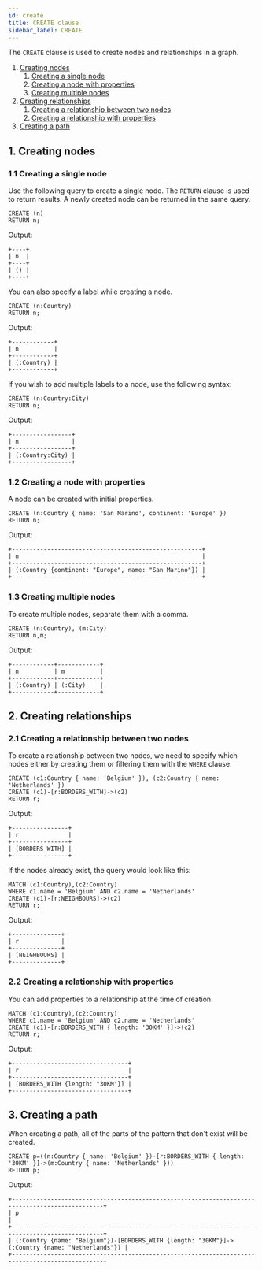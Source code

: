 ```yaml
---
id: create
title: CREATE clause
sidebar_label: CREATE
---
```


The `CREATE` clause is used to create nodes and relationships in a graph.

1. [Creating nodes](#1-creating-nodes)
    1. [Creating a single node](#11-creating-a-single-node)
    2. [Creating a node with properties](#12-creating-a-node-with-properties)
    3. [Creating multiple nodes](#13-creating-multiple-nodes)
2. [Creating relationships](#2-creating-relationships)
    1. [Creating a relationship between two nodes](#21-creating-a-relationship-between-two-nodes)
    2. [Creating a relationship with properties](#22-creating-a-relationship-with-properties)
3. [Creating a path](#3-creating-a-path)

## 1. Creating nodes

### 1.1 Creating a single node

Use the following query to create a single node.
The `RETURN` clause is used to return results. A newly created node can be returned in the same query.

```cypher
CREATE (n)
RETURN n;
```

Output:
```
+----+
| n  |
+----+
| () |
+----+
```

You can also specify a label while creating a node.

```cypher
CREATE (n:Country)
RETURN n;
```

Output:
```
+------------+
| n          |
+------------+
| (:Country) |
+------------+
```

If you wish to add multiple labels to a node, use the following syntax:

```cypher
CREATE (n:Country:City)
RETURN n;
```

Output:
```
+-----------------+
| n               |
+-----------------+
| (:Country:City) |
+-----------------+
```

### 1.2 Creating a node with properties

A node can be created with initial properties.

```cypher
CREATE (n:Country { name: 'San Marino', continent: 'Europe' })
RETURN n;
```

Output:
```
+------------------------------------------------------+
| n                                                    |
+------------------------------------------------------+
| (:Country {continent: "Europe", name: "San Marino"}) |
+------------------------------------------------------+
```

### 1.3 Creating multiple nodes

To create multiple nodes, separate them with a comma.

```cypher
CREATE (n:Country), (m:City)
RETURN n,m;
```

Output:
```
+------------+------------+
| n          | m          |
+------------+------------+
| (:Country) | (:City)    |
+------------+------------+
```

## 2. Creating relationships

### 2.1 Creating a relationship between two nodes

To create a relationship between two nodes, we need to specify which nodes 
either by creating them or filtering them with the `WHERE` clause.

```cypher
CREATE (c1:Country { name: 'Belgium' }), (c2:Country { name: 'Netherlands' })
CREATE (c1)-[r:BORDERS_WITH]->(c2)
RETURN r;
```

Output:
```
+----------------+
| r              |
+----------------+
| [BORDERS_WITH] |
+----------------+
```

If the nodes already exist, the query would look like this:

```cypher
MATCH (c1:Country),(c2:Country)
WHERE c1.name = 'Belgium' AND c2.name = 'Netherlands'
CREATE (c1)-[r:NEIGHBOURS]->(c2)
RETURN r;
```

Output:
```
+--------------+
| r            |
+--------------+
| [NEIGHBOURS] |
+--------------+
```

### 2.2 Creating a relationship with properties

You can add properties to a relationship at the time of creation.

```cypher
MATCH (c1:Country),(c2:Country)
WHERE c1.name = 'Belgium' AND c2.name = 'Netherlands'
CREATE (c1)-[r:BORDERS_WITH { length: '30KM' }]->(c2)
RETURN r;
```

Output:
```
+---------------------------------+
| r                               |
+---------------------------------+
| [BORDERS_WITH {length: "30KM"}] |
+---------------------------------+
```

## 3. Creating a path

When creating a path, all of the parts of the pattern that don't exist will be created.

```cypher
CREATE p=((n:Country { name: 'Belgium' })-[r:BORDERS_WITH { length: '30KM' }]->(m:Country { name: 'Netherlands' }))
RETURN p;
```

Output:
```
+------------------------------------------------------------------------------------------------+
| p                                                                                              |
+------------------------------------------------------------------------------------------------+
| (:Country {name: "Belgium"})-[BORDERS_WITH {length: "30KM"}]->(:Country {name: "Netherlands"}) |
+------------------------------------------------------------------------------------------------+
```
